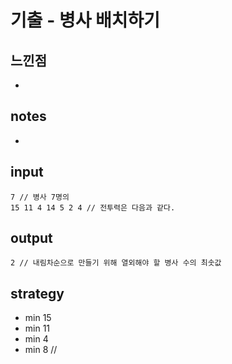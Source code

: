 # 기출 - 병사 배치하기

## 느낀점
* 

## notes
* 

## input
```
7 // 병사 7명의
15 11 4 14 5 2 4 // 전투력은 다음과 같다.
```

## output
```
2 // 내림차순으로 만들기 위해 열외해야 할 병사 수의 최솟값
```

## strategy
* min 15
* min 11
* min 4
* min 8 // 
